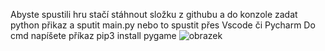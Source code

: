 Abyste spustili hru stačí stáhnout složku z githubu a do konzole zadat python přikaz a sputit main.py nebo to spustit přes Vscode či Pycharm
Do cmd napíšete příkaz pip3 install pygame
![obrazek](https://user-images.githubusercontent.com/76947123/156814736-b3a617a5-5d71-4bdc-8cde-8e6b36d951d2.png)
